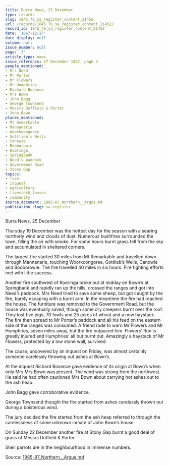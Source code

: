 ```yaml
---
title: Burra News, 25 December
type: records
slug: 1845_76_sa_register_content_21452
url: /records/1845_76_sa_register_content_21452/
record_id: 1845_76_sa_register_content_21452
date: '1867-12-27'
date_display: null
volume: null
issue_number: null
page: '3'
article_type: news
issue_reference: 27 December 1867, page 3
people_mentioned:
- Mrs Need
- Mr Porter
- Mr Flowers
- Mr Humphries
- Richard Bosence
- Mrs Bown
- John Bagg
- George Townsend
- Messrs Duffield & Porter
- John Bown
places_mentioned:
- Mt Remarkable
- Mannanarie
- Woorkoongoree
- Gottlieb’s Wells
- Canowie
- Booborowie
- Kooringa
- Springbank
- Need’s paddock
- Government Road
- Stony Gap
topics:
- fire
- inquest
- agriculture
- livestock_losses
- community
source_document: 1985-87_Northern__Argus.md
publication_slug: sa-register
---
```


Burra News, 25 December

Thursday 19 December was the hottest day for the season with a searing northerly wind and clouds of dust.  Numerous bushfires surrounded the town, filling the air with smoke.  For some hours burnt grass fell from the sky and accumulated in sheltered corners.

The largest fire started 30 miles from Mt Remarkable and travelled down through Mannanarie, touching Woorkoongoree, Gottlieb’s Wells, Canowie and Booborowie.  The fire travelled 40 miles in six hours.  Fire fighting efforts met with little success.

Another fire southwest of Kooringa broke out at midday on Bown’s at Springbank and rapidly ran up the hills, crossed the ranges and got into Need’s paddock.  Mrs Need tried to save some sheep, but got caught by the fire, barely escaping with a burnt arm.  In the meantime the fire had reached the house.  The furniture was removed to the Government Road, but the house was eventually saved, though some dry creepers burnt over the roof.  They lost five pigs, 70 fowls and 25 acres of wheat and a new haystack.  The fire then spread to Mr Porter’s paddock and all his feed on the eastern side of the ranges was consumed.  A friend rode to warn Mr Flowers and Mr Humphries, seven miles away, but the fire outpaced him.  Flowers’ Run is greatly injured and Humphries’ all but burnt out.  Amazingly a haystack of Mr Flowers, protected by a low stone wall, survived.

The cause, uncovered by an inquest on Friday, was almost certainly someone carelessly throwing out ashes at Bown’s.

At the inquest Richard Bosence gave evidence of its origin at Bown’s when only Mrs Mrs Bown was present.  The wind was strong from the northwest.  He said he had often cautioned Mrs Bown about carrying hot ashes out to the ash heap.

John Bagg gave corroborative evidence.

George Townsend thought the fire started from ashes carelessly thrown out during a boisterous wind.

The jury decided the fire started from the ash heap referred to through the carelessness of some unknown inmate of John Bown’s house.

On Sunday 22 December another fire at Stony Gap burnt a good deal of grass of Messrs Duffield & Porter.

Shell parrots are in the neighbourhood in immense numbers.

Source: [1985-87_Northern__Argus.md](/downloads/markdown/1985-87_Northern__Argus.md)
